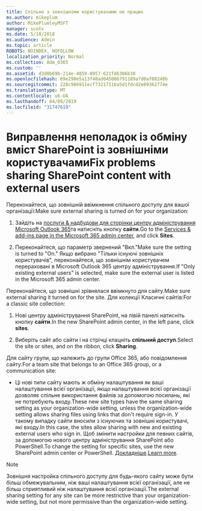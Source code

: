 ```yaml
---
title: Спільно з зовнішніми користувачами не працює
ms.author: mikeplum
author: MikePlumleyMSFT
manager: scotv
ms.date: 5/18/2018
ms.audience: Admin
ms.topic: article
ROBOTS: NOINDEX, NOFOLLOW
localization_priority: Normal
ms.collection: Adm_O365
ms.custom: ''
ms.assetid: d3d0b69b-214e-4859-8957-621fd6306b30
ms.openlocfilehash: 69e290e5a13f40ad045086791189a7d0af88240b
ms.sourcegitcommit: 228c986911ecf73217116a5d1fdcd2e89362774e
ms.translationtype: MT
ms.contentlocale: uk-UA
ms.lasthandoff: 04/09/2019
ms.locfileid: "31747619"
---
```

# <a name="fix-problems-sharing-sharepoint-content-with-external-users"></a><span data-ttu-id="53af4-102">Виправлення неполадок із обміну вміст SharePoint із зовнішніми користувачами</span><span class="sxs-lookup"><span data-stu-id="53af4-102">Fix problems sharing SharePoint content with external users</span></span>

<span data-ttu-id="53af4-103">Переконайтеся, що зовнішній ввімкнення спільного доступу для вашої організації:</span><span class="sxs-lookup"><span data-stu-id="53af4-103">Make sure external sharing is turned on for your organization:</span></span>
  
1. <span data-ttu-id="53af4-104">Зайдіть на [послуги &amp; надбудови для сторінки центру адміністрування Microsoft Outlook 365](https://portal.office.com/adminportal/home#/Settings/ServicesAndAddIns)та натисніть кнопку **сайти**.</span><span class="sxs-lookup"><span data-stu-id="53af4-104">Go to the [Services &amp; add-ins page in the Microsoft 365 admin center](https://portal.office.com/adminportal/home#/Settings/ServicesAndAddIns), and click **Sites**.</span></span>
    
2. <span data-ttu-id="53af4-105">Переконайтеся, що параметр звернений "Вкл."</span><span class="sxs-lookup"><span data-stu-id="53af4-105">Make sure the setting is turned to "On."</span></span> <span data-ttu-id="53af4-106">Якщо вибрано "Тільки існуючі зовнішніх користувачів", переконайтеся, що зовнішнім користувачем перераховані в Microsoft Outlook 365 центру адміністрування.</span><span class="sxs-lookup"><span data-stu-id="53af4-106">If "Only existing external users" is selected, make sure the external user is listed in the Microsoft 365 admin center.</span></span>
    
<span data-ttu-id="53af4-107">Переконайтеся, що зовнішні зрівнялася ввімкнуто для сайту.</span><span class="sxs-lookup"><span data-stu-id="53af4-107">Make sure external sharing it turned on for the site.</span></span> <span data-ttu-id="53af4-108">Для колекції Класичні сайтів:</span><span class="sxs-lookup"><span data-stu-id="53af4-108">For a classic site collection:</span></span>
  
1. <span data-ttu-id="53af4-109">Нові центру адміністрування SharePoint, на лівій панелі натисніть кнопку **сайти**.</span><span class="sxs-lookup"><span data-stu-id="53af4-109">In the new SharePoint admin center, in the left pane, click **sites**.</span></span>
    
2. <span data-ttu-id="53af4-110">Виберіть сайт або сайти і на стрічці клацніть **спільний доступ**.</span><span class="sxs-lookup"><span data-stu-id="53af4-110">Select the site or sites, and on the ribbon, click **Sharing**.</span></span>
    
<span data-ttu-id="53af4-111">Для сайту групи, що належить до групи Office 365, або повідомлення сайту:</span><span class="sxs-lookup"><span data-stu-id="53af4-111">For a team site that belongs to an Office 365 group, or a communication site:</span></span>
  
- <span data-ttu-id="53af4-112">Ці нові типи сайту мають ж обміну налаштування як ваші налаштування всієї організації, якщо налаштування всієї організації дозволяє спільне використання файлів за допомогою посилань, які не потребують входу.</span><span class="sxs-lookup"><span data-stu-id="53af4-112">These new site types have the same sharing setting as your organization-wide setting, unless the organization-wide setting allows sharing files using links that don't require sign-in.</span></span> <span data-ttu-id="53af4-113">У такому випадку сайти вносили з існуючих та зовнішні користувачі, які входу.</span><span class="sxs-lookup"><span data-stu-id="53af4-113">In this case, the sites allow sharing with new and existing external users who sign in.</span></span> <span data-ttu-id="53af4-114">Щоб змінити настройки для певних сайтів, за допомогою нового центру адміністрування SharePoint або PowerShell.</span><span class="sxs-lookup"><span data-stu-id="53af4-114">To change the setting for specific sites, use the new SharePoint admin center or PowerShell.</span></span> <span data-ttu-id="53af4-115">[Докладніше](https://go.microsoft.com/fwlink/?linkid=871863).</span><span class="sxs-lookup"><span data-stu-id="53af4-115">[Learn more](https://go.microsoft.com/fwlink/?linkid=871863).</span></span>
    
> [!NOTE]
> <span data-ttu-id="53af4-116">Зовнішня настройка спільного доступу для будь-якого сайту може бути більш обмежувальним, ніж ваші налаштування всієї організації, але не більш сприятливий ніж налаштування всієї організації.</span><span class="sxs-lookup"><span data-stu-id="53af4-116">The external sharing setting for any site can be more restrictive than your organization-wide setting, but not more permissive than the organization-wide setting.</span></span> 
  

